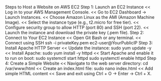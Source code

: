 Steps to Host a Website on AWS EC2
 Step 1: Launch an EC2 Instance
<< Log in to your AWS Management Console.
<< Go to EC2 Dashboard → Launch Instances.
<< Choose Amazon Linux as the AMI (Amazon Machine Image).
<< Select the instance type (e.g., t2.micro for free tier).
<< Configure security group to allow HTTP (port 80) and SSH (port 22).
<< Launch the instance and download the private key (.pem file).
 Step 2: Connect to Your EC2 Instance
 << Open Git Bash or any terminal.
 << Connect using SSH
    ssh -i privateKey.pem ec2-user@YourPublicIP
 Step 3: Install Apache HTTP Server
 << Update the instance:
  sudo yum update -y
 << Install Apache:
  sudo yum install -y httpd
<< Start Apache and enable it to run on boot:
   sudo systemctl start httpd
   sudo systemctl enable httpd
 Step 4: Create a Simple Website
<< Navigate to the web server directory:
   cd /var/www/html
<< Create an index.html file:
   sudo nano index.html
<< Add simple HTML content
<< Save and exit using Ctrl + O → Enter → Ctrl + X.

